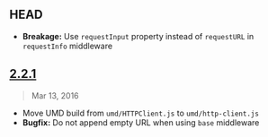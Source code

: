 ## HEAD

- **Breakage:** Use `requestInput` property instead of `requestURL` in `requestInfo`
  middleware

[HEAD]: https://github.com/mjackson/http-client/compare/latest...HEAD

## [2.2.1]
> Mar 13, 2016

- Move UMD build from `umd/HTTPClient.js` to `umd/http-client.js`
- **Bugfix:** Do not append empty URL when using `base` middleware

[2.2.1]: https://github.com/mjackson/http-client/compare/v2.2.0...v2.2.1

